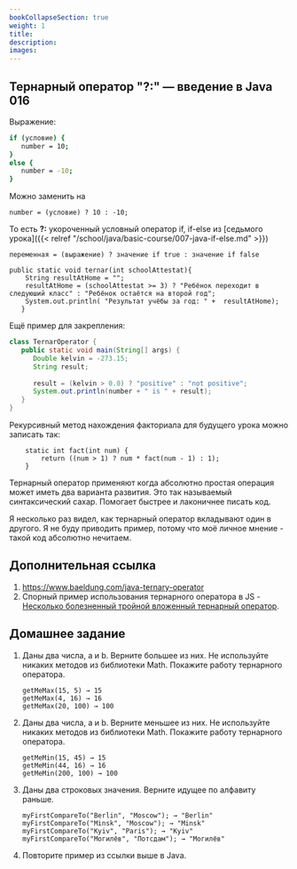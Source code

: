 ```yaml
---
bookCollapseSection: true
weight: 1
title:
description:
images:
---
```


## Тернарный оператор "?:" — введение в Java 016

Выражение:

```bash
if (условие) {
   number = 10;
}
else {
   number = -10;
}
```

Можно заменить на

```
number = (условие) ? 10 : -10;
```

То есть **?:** укороченный условный оператор if, if-else из [седьмого урока]({{< relref "/school/java/basic-course/007-java-if-else.md" >}}) 


```
переменная = (выражение) ? значение if true : значение if false
```

```
public static void ternar(int schoolАttestat){
    String resultAtHome = "";
    resultAtHome = (schoolАttestat >= 3) ? "Ребёнок переходит в следуюший класс" : "Ребёнок остаётся на второй год";
    System.out.println( "Результат учёбы за год: " +  resultAtHome);
   }
```

Ещё пример для закрепления:

```Java
class TernarOperator {
   public static void main(String[] args) {   
      Double kelvin = -273.15;
      String result;
      
      result = (kelvin > 0.0) ? "positive" : "not positive";
      System.out.println(number + " is " + result);
   }
}
```

Рекурсивный метод нахождения факториала для будущего урока можно записать так:

```
    static int fact(int num) {
        return ((num > 1) ? num * fact(num - 1) : 1);
    }
```

Тернарный оператор применяют когда абсолютно простая операция может иметь два варианта развития. Это так называемый синтаксический сахар. Помогает быстрее и лаконичнее писать код.

Я несколько раз видел, как тернарный оператор вкладывают один в другого. Я не буду приводить пример, потому что моё личное мнение - такой код абсолютно нечитаем.

## Дополнительная ссылка

1. https://www.baeldung.com/java-ternary-operator
2. Спорный пример использования тернарного оператора в JS - [Несколько болезненный тройной вложенный тернарный оператор](https://coderoad.ru/10526739/%D0%9D%D0%B5%D1%81%D0%BA%D0%BE%D0%BB%D1%8C%D0%BA%D0%BE-%D0%B1%D0%BE%D0%BB%D0%B5%D0%B7%D0%BD%D0%B5%D0%BD%D0%BD%D1%8B%D0%B9-%D1%82%D1%80%D0%BE%D0%B9%D0%BD%D0%BE%D0%B9-%D0%B2%D0%BB%D0%BE%D0%B6%D0%B5%D0%BD%D0%BD%D1%8B%D0%B9-%D1%82%D0%B5%D1%80%D0%BD%D0%B0%D1%80%D0%BD%D1%8B%D0%B9-%D0%BE%D0%BF%D0%B5%D1%80%D0%B0%D1%82%D0%BE%D1%80).

## Домашнее задание

1. Даны два числа, a и b. Верните большее из них. Не используйте никаких методов из библиотеки Math. Покажите работу тернарного оператора. 
    ```  
    getMeMax(15, 5) → 15
    getMeMax(4, 16) → 16
    getMeMax(20, 100) → 100
    ```
2. Даны два числа, a и b. Верните меньшее из них. Не используйте никаких методов из библиотеки Math. Покажите работу тернарного оператора. 
    ```  
    getMeMin(15, 45) → 15
    getMeMin(44, 16) → 16
    getMeMin(200, 100) → 100
    ```
3. Даны два строковых значения. Верните идущее по алфавиту раньше.
    ``` 
    myFirstCompareTo("Berlin", "Moscow"); → "Berlin"
    myFirstCompareTo("Minsk", "Moscow"); → "Minsk"
    myFirstCompareTo("Kyiv", "Paris"); → "Kyiv"
    myFirstCompareTo("Могилёв", "Потсдам"); → "Могилёв"
   ``` 
4. Повторите пример из ссылки выше в Java.
